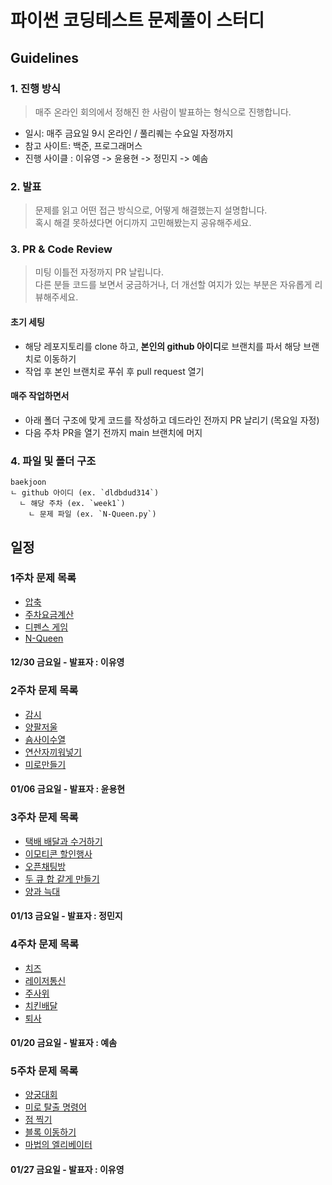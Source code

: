 # 파이썬 코딩테스트 문제풀이 스터디

## Guidelines

### 1. 진행 방식

> 매주 온라인 회의에서 정해진 한 사람이 발표하는 형식으로 진행합니다.

- 일시: 매주 금요일 9시 온라인 / 풀리퀘는 수요일 자정까지
- 참고 사이트: 백준, 프로그래머스
- 진행 사이클 : 이유영 -> 윤용현 -> 정민지 -> 예솜

### 2. 발표

> 문제를 읽고 어떤 접근 방식으로, 어떻게 해결했는지 설명합니다.<br>혹시 해결 못하셨다면 어디까지 고민해봤는지 공유해주세요.<br>

### 3. PR & Code Review

> 미팅 이틀전 자정까지 PR 날립니다.<br>
> 다른 분들 코드를 보면서 궁금하거나, 더 개선할 여지가 있는 부분은 자유롭게 리뷰해주세요.<br>

#### 초기 세팅

- 해당 레포지토리를 clone 하고, **본인의 github 아이디**로 브랜치를 파서 해당 브랜치로 이동하기
- 작업 후 본인 브랜치로 푸쉬 후 pull request 열기

#### 매주 작업하면서

- 아래 폴더 구조에 맞게 코드를 작성하고 데드라인 전까지 PR 날리기 (목요일 자정)
- 다음 주차 PR을 열기 전까지 main 브랜치에 머지

### 4. 파일 및 폴더 구조

````
baekjoon
ㄴ github 아이디 (ex. `dldbdud314`)
  ㄴ 해당 주차 (ex. `week1`)
    ㄴ 문제 파일 (ex. `N-Queen.py`)
````

## 일정

### 1주차 문제 목록

- [압축](https://school.programmers.co.kr/learn/courses/30/lessons/17684)
- [주차요금계산](https://school.programmers.co.kr/learn/courses/30/lessons/92341)
- [디펜스 게임](https://school.programmers.co.kr/learn/courses/30/lessons/142085)
- [N-Queen](https://school.programmers.co.kr/learn/courses/30/lessons/12952)

#### 12/30 금요일 - 발표자 : 이유영

### 2주차 문제 목록

- [감시](https://www.acmicpc.net/problem/15683)
- [양팔저울](https://www.acmicpc.net/problem/2629)
- [숌사이수열](https://www.acmicpc.net/problem/1469)
- [연산자끼워넣기](https://www.acmicpc.net/problem/14888)
- [미로만들기](https://www.acmicpc.net/problem/1347)

#### 01/06 금요일 - 발표자 : 윤용현

### 3주차 문제 목록

- [택배 배달과 수거하기](https://school.programmers.co.kr/learn/courses/30/lessons/150369)
- [이모티콘 할인행사](https://school.programmers.co.kr/learn/courses/30/lessons/150368)
- [오픈채팅방](https://school.programmers.co.kr/learn/courses/30/lessons/42888)
- [두 큐 합 같게 만들기](https://school.programmers.co.kr/learn/courses/30/lessons/118667)
- [양과 늑대](https://school.programmers.co.kr/learn/courses/30/lessons/92343)

#### 01/13 금요일 - 발표자 : 정민지

### 4주차 문제 목록

- [치즈](https://www.acmicpc.net/problem/2638)
- [레이저통신](https://www.acmicpc.net/problem/6087)
- [주사위](https://www.acmicpc.net/problem/1041)
- [치킨배달](https://www.acmicpc.net/problem/15686)
- [퇴사](https://www.acmicpc.net/problem/14501)

#### 01/20 금요일 - 발표자 : 예솜

### 5주차 문제 목록

- [양궁대회](https://school.programmers.co.kr/learn/courses/30/lessons/92342)
- [미로 탈출 명령어](https://school.programmers.co.kr/learn/courses/30/lessons/150365)
- [점 찍기](https://school.programmers.co.kr/learn/courses/30/lessons/140107)
- [블록 이동하기](https://school.programmers.co.kr/learn/courses/30/lessons/60063)
- [마법의 엘리베이터](https://school.programmers.co.kr/learn/courses/30/lessons/148653)

#### 01/27 금요일 - 발표자 : 이유영
